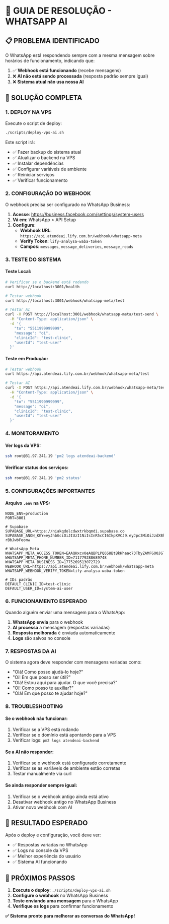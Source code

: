 # 🔧 GUIA DE RESOLUÇÃO - WHATSAPP AI

## 📋 **PROBLEMA IDENTIFICADO**

O WhatsApp está respondendo sempre com a mesma mensagem sobre horários de funcionamento, indicando que:

1. ✅ **Webhook está funcionando** (recebe mensagens)
2. ❌ **AI não está sendo processada** (resposta padrão sempre igual)
3. ❌ **Sistema atual não usa nossa AI**

## 🎯 **SOLUÇÃO COMPLETA**

### **1. DEPLOY NA VPS**

Execute o script de deploy:

```bash
./scripts/deploy-vps-ai.sh
```

Este script irá:
- ✅ Fazer backup do sistema atual
- ✅ Atualizar o backend na VPS
- ✅ Instalar dependências
- ✅ Configurar variáveis de ambiente
- ✅ Reiniciar serviços
- ✅ Verificar funcionamento

### **2. CONFIGURAÇÃO DO WEBHOOK**

O webhook precisa ser configurado no WhatsApp Business:

1. **Acesse**: https://business.facebook.com/settings/system-users
2. **Vá em**: WhatsApp > API Setup
3. **Configure**:
   - **Webhook URL**: `https://api.atendeai.lify.com.br/webhook/whatsapp-meta`
   - **Verify Token**: `lify-analysa-waba-token`
   - **Campos**: `messages`, `message_deliveries`, `message_reads`

### **3. TESTE DO SISTEMA**

#### **Teste Local:**
```bash
# Verificar se o backend está rodando
curl http://localhost:3001/health

# Testar webhook
curl http://localhost:3001/webhook/whatsapp-meta/test

# Testar AI
curl -X POST http://localhost:3001/webhook/whatsapp-meta/test-send \
  -H "Content-Type: application/json" \
  -d '{
    "to": "5511999999999",
    "message": "oi",
    "clinicId": "test-clinic",
    "userId": "test-user"
  }'
```

#### **Teste em Produção:**
```bash
# Testar webhook
curl https://api.atendeai.lify.com.br/webhook/whatsapp-meta/test

# Testar AI
curl -X POST https://api.atendeai.lify.com.br/webhook/whatsapp-meta/test-send \
  -H "Content-Type: application/json" \
  -d '{
    "to": "5511999999999",
    "message": "oi",
    "clinicId": "test-clinic",
    "userId": "test-user"
  }'
```

### **4. MONITORAMENTO**

#### **Ver logs da VPS:**
```bash
ssh root@31.97.241.19 'pm2 logs atendeai-backend'
```

#### **Verificar status dos serviços:**
```bash
ssh root@31.97.241.19 'pm2 status'
```

### **5. CONFIGURAÇÕES IMPORTANTES**

#### **Arquivo `.env` na VPS:**
```env
NODE_ENV=production
PORT=3001

# Supabase
SUPABASE_URL=https://niakqdolcdwxtrkbqmdi.supabase.co
SUPABASE_ANON_KEY=eyJhbGciOiJIUzI1NiIsInR5cCI6IkpXVCJ9.eyJpc3MiOiJzdXBhYmFzZSIsInJlZiI6Im5pYWtxZG9sY2R3eHRya2JxbWRpIiwicm9sZSI6ImFub24iLCJpYXQiOjE3NTAxODI1NTksImV4cCI6MjA2NTc1ODU1OX0.90ihAk2geP1JoHIvMj_pxeoMe6dwRwH-rBbJwbFeomw

# WhatsApp Meta
WHATSAPP_META_ACCESS_TOKEN=EAAQHxcv0eAQBPLPQ6S8BtBkHhaac73TbyZAMFGO0JGTxorkHdL6zSEEr...
WHATSAPP_META_PHONE_NUMBER_ID=711779288689748
WHATSAPP_META_BUSINESS_ID=1775269513072729
WEBHOOK_URL=https://api.atendeai.lify.com.br/webhook/whatsapp-meta
WHATSAPP_WEBHOOK_VERIFY_TOKEN=lify-analysa-waba-token

# IDs padrão
DEFAULT_CLINIC_ID=test-clinic
DEFAULT_USER_ID=system-ai-user
```

### **6. FUNCIONAMENTO ESPERADO**

Quando alguém enviar uma mensagem para o WhatsApp:

1. **WhatsApp envia** para o webhook
2. **AI processa** a mensagem (respostas variadas)
3. **Resposta melhorada** é enviada automaticamente
4. **Logs** são salvos no console

### **7. RESPOSTAS DA AI**

O sistema agora deve responder com mensagens variadas como:
- "Olá! Como posso ajudá-lo hoje?"
- "Oi! Em que posso ser útil?"
- "Olá! Estou aqui para ajudar. O que você precisa?"
- "Oi! Como posso te auxiliar?"
- "Olá! Em que posso te ajudar hoje?"

### **8. TROUBLESHOOTING**

#### **Se o webhook não funcionar:**
1. Verificar se a VPS está rodando
2. Verificar se o domínio está apontando para a VPS
3. Verificar logs: `pm2 logs atendeai-backend`

#### **Se a AI não responder:**
1. Verificar se o webhook está configurado corretamente
2. Verificar se as variáveis de ambiente estão corretas
3. Testar manualmente via curl

#### **Se ainda responder sempre igual:**
1. Verificar se o webhook antigo ainda está ativo
2. Desativar webhook antigo no WhatsApp Business
3. Ativar novo webhook com AI

## 🎯 **RESULTADO ESPERADO**

Após o deploy e configuração, você deve ver:
- ✅ Respostas variadas no WhatsApp
- ✅ Logs no console da VPS
- ✅ Melhor experiência do usuário
- ✅ Sistema AI funcionando

## 🚀 **PRÓXIMOS PASSOS**

1. **Execute o deploy**: `./scripts/deploy-vps-ai.sh`
2. **Configure o webhook** no WhatsApp Business
3. **Teste enviando uma mensagem** para o WhatsApp
4. **Verifique os logs** para confirmar funcionamento

**✅ Sistema pronto para melhorar as conversas do WhatsApp!** 